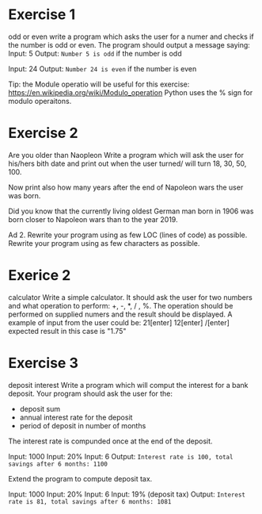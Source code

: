 # Exercise 1
odd or even
write a program which asks the user for a numer and checks if the
number is odd or even. The program should output a message saying:
Input: 5
Output: `Number 5 is odd` if the number is odd

Input: 24
Output: `Number 24 is even` if the number is even

Tip: the Module operatio will be useful for this exercise:
https://en.wikipedia.org/wiki/Modulo_operation
Python uses the % sign for modulo operaitons.

# Exercise 2
Are you older than Naopleon
Write a program which will ask the user for his/hers bith date and
print out when the user turned/ will turn 18, 30, 50, 100.

Now print also how many years after the end of Napoleon wars the user was born.

Did you know that the currently living oldest German man born in 1906
was born closer to Napoleon wars than to the year 2019.

Ad 2. Rewrite your program using as few LOC (lines of code) as possible.
Rewrite your program using as few characters as possible.

# Exerice 2
calculator
Write a simple calculator. It should ask the user for two numbers
and what operation to perform: +, -, *, / , %.
The operation should be performed on supplied numers and the result
should be displayed.
A example of input from the user could be:
21[enter]
12[enter]
/[enter]
expected result in this case is "1.75"


# Exercise 3
deposit interest
Write a program which will comput the interest for a bank deposit.
Your program should ask the user for the:
- deposit sum
- annual interest rate for the deposit
- period of deposit in number of months

The interest rate is compunded once at the end of the deposit.

Input: 1000
Input: 20%
Input: 6
Output: `Interest rate is 100, total savings after 6 months: 1100`

Extend the program to compute deposit tax.

Input: 1000
Input: 20%
Input: 6
Input: 19% (deposit tax)
Output: `Interest rate is 81, total savings after 6 months: 1081`